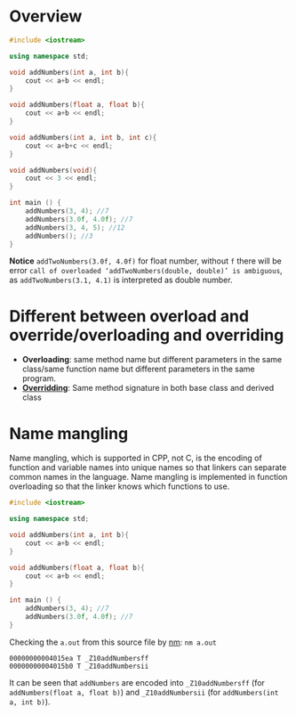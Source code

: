 # Overview

```cpp
#include <iostream>

using namespace std;

void addNumbers(int a, int b){
    cout << a+b << endl;
}

void addNumbers(float a, float b){
    cout << a+b << endl;
}

void addNumbers(int a, int b, int c){
	cout << a+b+c << endl;
}

void addNumbers(void){
	cout << 3 << endl;
}

int main () {
    addNumbers(3, 4); //7
    addNumbers(3.0f, 4.0f); //7
	addNumbers(3, 4, 5); //12
	addNumbers(); //3
}
```

**Notice**  ``addTwoNumbers(3.0f, 4.0f)`` for float number, without ``f`` there will be error ``call of overloaded ‘addTwoNumbers(double, double)’ is ambiguous``, as ``addTwoNumbers(3.1, 4.1)`` is interpreted as double number.
# Different between overload and override/overloading and overriding
* **Overloading**: same method name but different parameters in the same class/same function name but different parameters in the same program.
* **[Overridding](https://github.com/TranPhucVinh/Cplusplus/blob/master/Object-oriented%20programming/Inheritance/Virtual%20function.md#override-keyword)**: Same method signature in both base class and derived class
# Name mangling
Name mangling, which is supported in CPP, not C, is the encoding of function and variable names into unique names so that linkers can separate common names in the language. Name mangling is implemented in function overloading so that the linker knows which functions to use.

```cpp
#include <iostream>

using namespace std;

void addNumbers(int a, int b){
    cout << a+b << endl;
}

void addNumbers(float a, float b){
    cout << a+b << endl;
}

int main () {
    addNumbers(3, 4); //7
    addNumbers(3.0f, 4.0f); //7
}
```

Checking the ``a.out`` from this source file by [nm](https://github.com/TranPhucVinh/C/blob/master/Environment/README.md#nm): ``nm a.out``

```
00000000004015ea T _Z10addNumbersff
00000000004015b0 T _Z10addNumbersii
```

It can be seen that ``addNumbers`` are encoded into ``_Z10addNumbersff`` (for ``addNumbers(float a, float b)``) and ``_Z10addNumbersii`` (for ``addNumbers(int a, int b)``).

